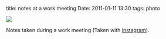 title: notes at a work meeting
Date: 2011-01-11 13:30
tags: photo
 

[![](http://dl.dropbox.com/u/179731/2697299905.jpg)](http://instagr.am/p/9ryG/)

Notes taken during a work meeting (Taken with [instagram](http://instagr.am)).
